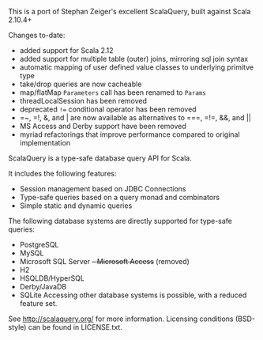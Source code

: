This is a port of Stephan Zeiger's excellent ScalaQuery, built against Scala
2.10.4+

Changes to-date:
* added support for Scala 2.12
* added support for multiple table (outer) joins, mirroring sql join syntax
* automatic mapping of user defined value classes to underlying primitve type
* take/drop queries are now cacheable
* map/flatMap `Parameters` call has been renamed to `Params`
* threadLocalSession has been removed
* deprecated `!=` conditional operator has been removed
* =~, =!, &, and | are now available as alternatives to ===, =!=, &&, and ||
* MS Access and Derby support have been removed
* myriad refactorings that improve performance compared to original implementation

ScalaQuery is a type-safe database query API for Scala.

It includes the following features:
- Session management based on JDBC Connections
- Type-safe queries based on a query monad and combinators
- Simple static and dynamic queries

The following database systems are directly supported for type-safe queries:
- PostgreSQL
- MySQL
- Microsoft SQL Server
~~- Microsoft Access~~ (removed)
- H2
- HSQLDB/HyperSQL
- Derby/JavaDB
- SQLite
Accessing other database systems is possible, with a reduced feature set.

See <http://scalaquery.org/> for more information.
Licensing conditions (BSD-style) can be found in LICENSE.txt.
